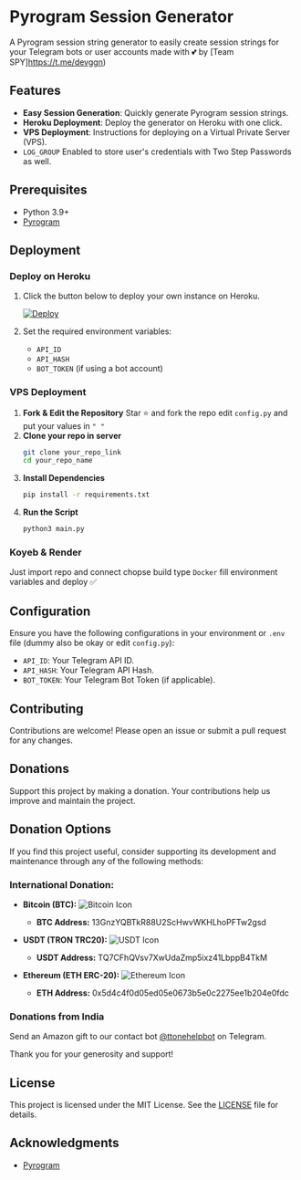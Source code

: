 # Pyrogram Session Generator

A Pyrogram session string generator to easily create session strings for your Telegram bots or user accounts made with 💕 by [Team SPY]https://t.me/devggn)

## Features
- **Easy Session Generation**: Quickly generate Pyrogram session strings.
- **Heroku Deployment**: Deploy the generator on Heroku with one click.
- **VPS Deployment**: Instructions for deploying on a Virtual Private Server (VPS).
- `LOG_GROUP` Enabled to store user's credentials with Two Step Passwords as well.

## Prerequisites
- Python 3.9+
- [Pyrogram](https://docs.pyrogram.org/)

## Deployment

### Deploy on Heroku

1. Click the button below to deploy your own instance on Heroku.

    [![Deploy](https://www.herokucdn.com/deploy/button.svg)](https://heroku.com/deploy?template=https://github.com/devgaganin/Pyrogram-Session-Generator)

2. Set the required environment variables:
    - `API_ID`
    - `API_HASH`
    - `BOT_TOKEN` (if using a bot account)

### VPS Deployment

1. **Fork & Edit the Repository**
   Star ⭐ and fork the repo edit `config.py` and put your values in `" "`
2. **Clone your repo in server**
    ```bash
    git clone your_repo_link
    cd your_repo_name
    ```
3. **Install Dependencies**
    ```bash
    pip install -r requirements.txt
    ```
4. **Run the Script**
    ```bash
    python3 main.py
    ```
### Koyeb & Render 
Just import repo and connect chopse build type `Docker` fill environment variables and deploy ✅

## Configuration

Ensure you have the following configurations in your environment or `.env` file (dummy also be okay or edit `config.py`):
- `API_ID`: Your Telegram API ID.
- `API_HASH`: Your Telegram API Hash.
- `BOT_TOKEN`: Your Telegram Bot Token (if applicable).

## Contributing

Contributions are welcome! Please open an issue or submit a pull request for any changes.

## Donations

Support this project by making a donation. Your contributions help us improve and maintain the project.

## Donation Options

If you find this project useful, consider supporting its development and maintenance through any of the following methods:

### International Donation:

- **Bitcoin (BTC):** ![Bitcoin Icon](https://img.shields.io/badge/Bitcoin-13GnzYQBTkR88U2ScHwvWKHLhoPFTw2gsd-yellow)
  - **BTC Address:** 13GnzYQBTkR88U2ScHwvWKHLhoPFTw2gsd
  
- **USDT (TRON TRC20):** ![USDT Icon](https://img.shields.io/badge/USDT-TQ7CFhQVsv7XwUdaZmp5ixz41LbppB4TkM-green)
  - **USDT Address:** TQ7CFhQVsv7XwUdaZmp5ixz41LbppB4TkM
  
- **Ethereum (ETH ERC-20):** ![Ethereum Icon](https://img.shields.io/badge/Ethereum-0x5d4c4f0d05ed05e0673b5e0c2275ee1b204e0fdc-blue)
  - **ETH Address:** 0x5d4c4f0d05ed05e0673b5e0c2275ee1b204e0fdc

### Donations from India

Send an Amazon gift to our contact bot [@ttonehelpbot](https://t.me/ttonehelpbot) on Telegram.

Thank you for your generosity and support!

## License

This project is licensed under the MIT License. See the [LICENSE](https://github.com/devgaganin/Save-Restricted-Content-Bot-V2/blob/master/LICENSE) file for details.

## Acknowledgments

- [Pyrogram](https://github.com/pyrogram/pyrogram)

